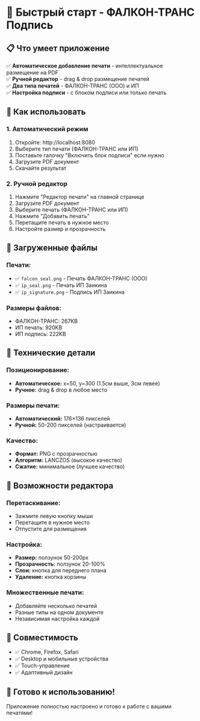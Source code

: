 # 🚀 Быстрый старт - ФАЛКОН-ТРАНС Подпись

## 📋 Что умеет приложение

✅ **Автоматическое добавление печати** - интеллектуальное размещение на PDF  
✅ **Ручной редактор** - drag & drop размещение печатей  
✅ **Два типа печатей** - ФАЛКОН-ТРАНС (ООО) и ИП  
✅ **Настройка подписи** - с блоком подписи или только печать  

## 🎯 Как использовать

### 1. Автоматический режим
1. Откройте: http://localhost:8080
2. Выберите тип печати (ФАЛКОН-ТРАНС или ИП)
3. Поставьте галочку "Включить блок подписи" если нужно
4. Загрузите PDF документ
5. Скачайте результат

### 2. Ручной редактор
1. Нажмите "Редактор печати" на главной странице
2. Загрузите PDF документ
3. Выберите печать (ФАЛКОН-ТРАНС или ИП)
4. Нажмите "Добавить печать"
5. Перетащите печать в нужное место
6. Настройте размер и прозрачность

## 📁 Загруженные файлы

### Печати:
- ✅ `falcon_seal.png` - Печать ФАЛКОН-ТРАНС (ООО)
- ✅ `ip_seal.png` - Печать ИП Заикина
- ✅ `ip_signature.png` - Подпись ИП Заикина

### Размеры файлов:
- ФАЛКОН-ТРАНС: 267KB
- ИП печать: 920KB  
- ИП подпись: 222KB

## 🔧 Технические детали

### Позиционирование:
- **Автоматическое:** x=50, y=300 (1.5см выше, 3см левее)
- **Ручное:** drag & drop в любое место

### Размеры печати:
- **Автоматический:** 176×136 пикселей
- **Ручной:** 50-200 пикселей (настраивается)

### Качество:
- **Формат:** PNG с прозрачностью
- **Алгоритм:** LANCZOS (высокое качество)
- **Сжатие:** минимальное (лучшее качество)

## 🎨 Возможности редактора

### Перетаскивание:
- Зажмите левую кнопку мыши
- Перетащите в нужное место
- Отпустите для размещения

### Настройка:
- **Размер:** ползунок 50-200px
- **Прозрачность:** ползунок 20-100%
- **Слои:** кнопка для переднего плана
- **Удаление:** кнопка корзины

### Множественные печати:
- Добавляйте несколько печатей
- Разные типы на одном документе
- Независимая настройка каждой

## 📱 Совместимость

- ✅ Chrome, Firefox, Safari
- ✅ Desktop и мобильные устройства
- ✅ Touch-управление
- ✅ Адаптивный дизайн

## 🚀 Готово к использованию!

Приложение полностью настроено и готово к работе с вашими печатями! 